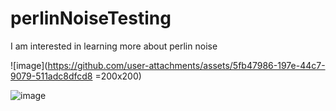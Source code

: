 # perlinNoiseTesting

I am interested in learning more about perlin noise

![image](https://github.com/user-attachments/assets/5fb47986-197e-44c7-9079-511adc8dfcd8 =200x200)


![image](https://github.com/user-attachments/assets/5fb47986-197e-44c7-9079-511adc8dfcd8)
